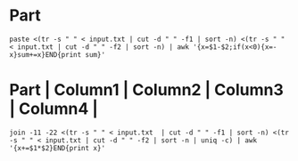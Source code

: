 # Part 
`paste <(tr -s " " < input.txt | cut -d " " -f1 | sort -n) <(tr -s " " < input.txt | cut -d " " -f2 | sort -n) | awk '{x=$1-$2;if(x<0){x=-x}sum+=x}END{print sum}'`

# Part | Column1 | Column2 | Column3 | Column4 |
`join -11 -22 <(tr -s " " < input.txt  | cut -d " " -f1 | sort -n) <(tr -s " " < input.txt | cut -d " " -f2 | sort -n | uniq -c) | awk '{x+=$1*$2}END{print x}'`

